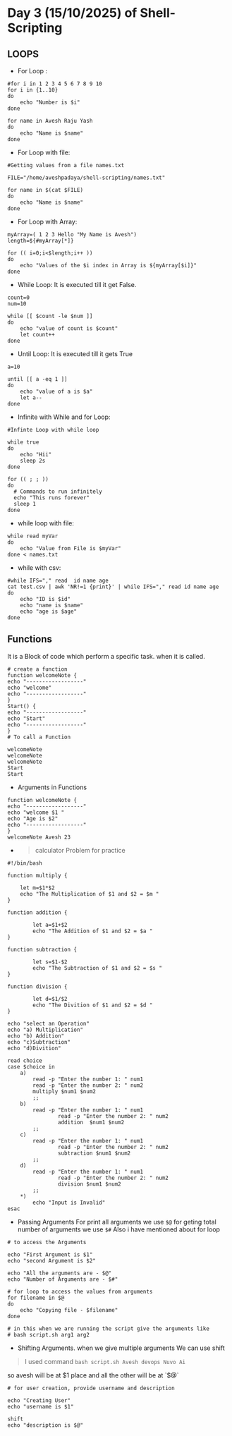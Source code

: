 # Day 3 (15/10/2025) of Shell-Scripting  
## LOOPS  
* For Loop :
```
#for i in 1 2 3 4 5 6 7 8 9 10
for i in {1..10}
do
	echo "Number is $i"
done

for name in Avesh Raju Yash
do
	echo "Name is $name"
done

```
* For Loop with file:
```
#Getting values from a file names.txt 

FILE="/home/aveshpadaya/shell-scripting/names.txt"

for name in $(cat $FILE)
do
	echo "Name is $name"
done

```
* For Loop with Array:
```
myArray=( 1 2 3 Hello "My Name is Avesh")
length=${#myArray[*]}

for (( i=0;i<$length;i++ ))
do
	echo "Values of the $i index in Array is ${myArray[$i]}"
done

```
* While Loop: It is executed till it get False.
```
count=0
num=10

while [[ $count -le $num ]]
do
	echo "value of count is $count"
	let count++
done

```
* Until Loop: It is executed till it gets True
```
a=10

until [[ a -eq 1 ]]
do
	echo "value of a is $a"
	let a--
done

```
* Infinite with While and for Loop:
```
#Infinte Loop with while loop

while true
do
	echo "Hii"
	sleep 2s
done

```
```
for (( ; ; ))
do
  # Commands to run infinitely
  echo "This runs forever"
  sleep 1
done

```
* while loop with file:
```
while read myVar
do
	echo "Value from File is $myVar"
done < names.txt

```
* while with csv:
```
#while IFS="," read  id name age
cat test.csv | awk 'NR!=1 {print}' | while IFS="," read id name age
do
	echo "ID is $id"
	echo "name is $name"
	echo "age is $age"
done

```
## Functions
It is a Block of code which perform a specific task. when it is called.  
```
# create a function
function welcomeNote {
echo "------------------"
echo "welcome"
echo "------------------"
}
Start() {
echo "------------------"
echo "Start"
echo "------------------"
}
# To call a Function

welcomeNote
welcomeNote
welcomeNote
Start
Start

```
* Arguments in Functions  
```
function welcomeNote {
echo "------------------"
echo "welcome $1 "
echo "Age is $2"
echo "------------------"
}
welcomeNote Avesh 23

```
* > calculator Problem for practice
```
#!/bin/bash

function multiply {

	let m=$1*$2
	echo "The Multiplication of $1 and $2 = $m "
}

function addition {

        let a=$1+$2
        echo "The Addition of $1 and $2 = $a "
}

function subtraction {

        let s=$1-$2
        echo "The Subtraction of $1 and $2 = $s "
}

function division {

        let d=$1/$2
        echo "The Divition of $1 and $2 = $d "
}

echo "select an Operation"
echo "a) Multiplication"
echo "b) Addition"
echo "c)Subtraction"
echo "d)Divition"

read choice
case $choice in 
	a) 
		read -p "Enter the number 1: " num1
		read -p "Enter the number 2: " num2
		multiply $num1 $num2
		;;
	b)
		read -p "Enter the number 1: " num1
                read -p "Enter the number 2: " num2
                addition  $num1 $num2
		;;
	c)
		read -p "Enter the number 1: " num1
                read -p "Enter the number 2: " num2
                subtraction $num1 $num2
		;;
	d)
		read -p "Enter the number 1: " num1
                read -p "Enter the number 2: " num2
                division $num1 $num2
		;;
	*)
		echo "Input is Invalid"
esac

```
* Passing Arguments
For print all arguments we use `$@`
for geting total number of arguments we use `$#`
Also i have mentioned about for loop
```
# to access the Arguments 

echo "First Argument is $1"
echo "second Argument is $2"

echo "All the arguments are - $@"
echo "Number of Arguments are - $#"

# for loop to access the values from arguments
for filename in $@
do 
	echo "Copying file - $filename"
done

# in this when we are running the script give the arguments like
# bash script.sh arg1 arg2

```
* Shifting Arguments.
when we give multiple arguments We can use shift

> I used command `bash script.sh Avesh devops Nuvo Ai`

so avesh will be at $1 place and all the other will be at `$@`


```
# for user creation, provide username and description

echo "Creating User"
echo "username is $1"

shift
echo "description is $@"

```
